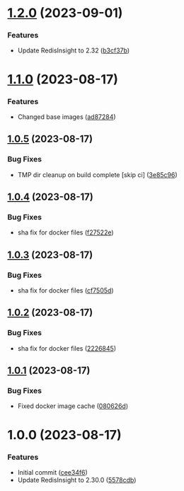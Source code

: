 # [1.2.0](https://github.com/oblakstudio/redisinsight/compare/v1.1.0...v1.2.0) (2023-09-01)


### Features

* Update RedisInsight to 2.32 ([b3cf37b](https://github.com/oblakstudio/redisinsight/commit/b3cf37bdf3292cab5cd50a3f44e4046539625510))

# [1.1.0](https://github.com/oblakstudio/redisinsight/compare/v1.0.5...v1.1.0) (2023-08-17)


### Features

* Changed base images ([ad87284](https://github.com/oblakstudio/redisinsight/commit/ad87284ccf7b686ad92bcf4399acd9f728303df6))

## [1.0.5](https://github.com/oblakstudio/redisinsight/compare/v1.0.4...v1.0.5) (2023-08-17)


### Bug Fixes

* TMP dir cleanup on build complete [skip ci] ([3e85c96](https://github.com/oblakstudio/redisinsight/commit/3e85c96681d06cef9c8e584f1347c4139bcd90c1))

## [1.0.4](https://github.com/oblakstudio/redisinsight/compare/v1.0.3...v1.0.4) (2023-08-17)


### Bug Fixes

* sha fix for docker files ([f27522e](https://github.com/oblakstudio/redisinsight/commit/f27522e4ec466cdce8772968eff66179b8b7457c))

## [1.0.3](https://github.com/oblakstudio/redisinsight/compare/v1.0.2...v1.0.3) (2023-08-17)


### Bug Fixes

* sha fix for docker files ([cf7505d](https://github.com/oblakstudio/redisinsight/commit/cf7505dc0f9daa81094229a8c8cf95c2f760a60d))

## [1.0.2](https://github.com/oblakstudio/redisinsight/compare/v1.0.1...v1.0.2) (2023-08-17)


### Bug Fixes

* sha fix for docker files ([2226845](https://github.com/oblakstudio/redisinsight/commit/22268452db6b87238ee1e9d4e3c39516a0ccffe2))

## [1.0.1](https://github.com/oblakstudio/redisinsight/compare/v1.0.0...v1.0.1) (2023-08-17)


### Bug Fixes

* Fixed docker image cache ([080626d](https://github.com/oblakstudio/redisinsight/commit/080626d68cbd8fe2609c012217e31d2ed5b39fe5))

# 1.0.0 (2023-08-17)


### Features

* Initial commit ([cee34f6](https://github.com/oblakstudio/redisinsight/commit/cee34f692c6f88dafc9e278c1120c63ede0a638e))
* Update RedisInsight to 2.30.0 ([5578cdb](https://github.com/oblakstudio/redisinsight/commit/5578cdb9f6d8020c750cabb5a4ea5b90f0db7b35))
